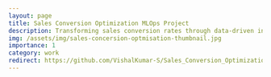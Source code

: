 ```yaml
---
layout: page
title: Sales Conversion Optimization MLOps Project
description: Transforming sales conversion rates through data-driven insights and predictive models. Implemented structured pipelines ensuring data integrity, model validation, and seamless deployment. Developed a user-friendly Prediction App for real-time predictions. Leveraged Docker for scalable deployment, integrated various MLOps tools, and integrated CI/CD workflows for automation, enhancing business decision-making.
img: /assets/img/sales-concersion-optmisation-thumbnail.jpg
importance: 1
category: work
redirect: https://github.com/VishalKumar-S/Sales_Conversion_Optimization_MLOps_Project
---
```

